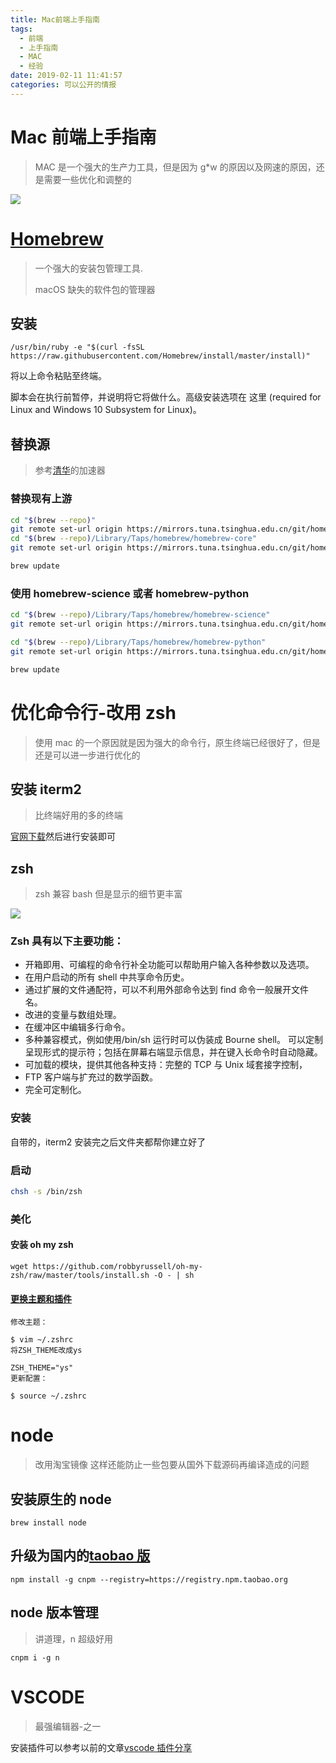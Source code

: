 ```yaml
---
title: Mac前端上手指南
tags:
  - 前端
  - 上手指南
  - MAC
  - 经验
date: 2019-02-11 11:41:57
categories: 可以公开的情报
---
```


# Mac 前端上手指南

> MAC 是一个强大的生产力工具，但是因为 g\*w 的原因以及网速的原因，还是需要一些优化和调整的

[![](https://badge.juejin.im/entry/5c60eb815188256283253592/likes.svg?style=flat-square)](https://juejin.im/post/5c60eb5f51882524c84efba3)

# [Homebrew](https://brew.sh/)

> 一个强大的安装包管理工具.
>
> macOS 缺失的软件包的管理器

## 安装

```
/usr/bin/ruby -e "$(curl -fsSL https://raw.githubusercontent.com/Homebrew/install/master/install)"
```

将以上命令粘贴至终端。

脚本会在执行前暂停，并说明将它将做什么。高级安装选项在 这里 (required for Linux and Windows 10 Subsystem for Linux)。

## 替换源

> 参考[清华](https://mirror.tuna.tsinghua.edu.cn/help/homebrew/)的加速器

### 替换现有上游

```bash
cd "$(brew --repo)"
git remote set-url origin https://mirrors.tuna.tsinghua.edu.cn/git/homebrew/brew.git
cd "$(brew --repo)/Library/Taps/homebrew/homebrew-core"
git remote set-url origin https://mirrors.tuna.tsinghua.edu.cn/git/homebrew/homebrew-core.git

brew update

```

### 使用 homebrew-science 或者 homebrew-python

```bash
cd "$(brew --repo)/Library/Taps/homebrew/homebrew-science"
git remote set-url origin https://mirrors.tuna.tsinghua.edu.cn/git/homebrew/homebrew-science.git

cd "$(brew --repo)/Library/Taps/homebrew/homebrew-python"
git remote set-url origin https://mirrors.tuna.tsinghua.edu.cn/git/homebrew/homebrew-python.git

brew update
```

# 优化命令行-改用 zsh

> 使用 mac 的一个原因就是因为强大的命令行，原生终端已经很好了，但是还是可以进一步进行优化的

## 安装 iterm2

> 比终端好用的多的终端

[官网下载](https://www.iterm2.com/)然后进行安装即可

## zsh

> zsh 兼容 bash 但是显示的细节更丰富

![](https://upload-images.jianshu.io/upload_images/1864602-ba00e01e48afab32.png)

### Zsh 具有以下主要功能：

- 开箱即用、可编程的命令行补全功能可以帮助用户输入各种参数以及选项。
- 在用户启动的所有 shell 中共享命令历史。
- 通过扩展的文件通配符，可以不利用外部命令达到 find 命令一般展开文件名。
- 改进的变量与数组处理。
- 在缓冲区中编辑多行命令。
- 多种兼容模式，例如使用/bin/sh 运行时可以伪装成 Bourne shell。
  可以定制呈现形式的提示符；包括在屏幕右端显示信息，并在键入长命令时自动隐藏。
- 可加载的模块，提供其他各种支持：完整的 TCP 与 Unix 域套接字控制，
- FTP 客户端与扩充过的数学函数。
- 完全可定制化。

### 安装

自带的，iterm2 安装完之后文件夹都帮你建立好了

### 启动

```bash
chsh -s /bin/zsh
```

### 美化

#### 安装 oh my zsh

```
wget https://github.com/robbyrussell/oh-my-zsh/raw/master/tools/install.sh -O - | sh
```

#### [更换主题和插件](https://www.jianshu.com/p/d194d29e488c?open_source=weibo_search)

```
修改主题：

$ vim ~/.zshrc
将ZSH_THEME改成ys

ZSH_THEME="ys"
更新配置：

$ source ~/.zshrc
```

# node

> 改用淘宝镜像 这样还能防止一些包要从国外下载源码再编译造成的问题

## 安装原生的 node

```
brew install node
```

## 升级为国内的[taobao 版](https://npm.taobao.org/)

```
npm install -g cnpm --registry=https://registry.npm.taobao.org

```

## node 版本管理

> 讲道理，n 超级好用

```
cnpm i -g n
```

# VSCODE

> 最强编辑器-之一

安装插件可以参考以前的文章[vscode 插件分享](https://www.mizuka.top/2018/11/09/vscode%E6%8F%92%E4%BB%B6%E5%88%86%E4%BA%AB/)
